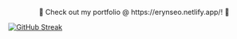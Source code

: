 <p align="center">
🤖 Check out my portfolio @ https://erynseo.netlify.app/! 🤖
</p>


[![GitHub Streak](https://streak-stats.demolab.com?user=wireseo&theme=vue-dark&hide_border=true)](https://git.io/streak-stats)


<!-- ### Hi there 👋 -->
<!-- [![KnlnKS's LeetCode stats](https://leetcode-stats-six.vercel.app/api?username=wireseo)](https://github.com/KnlnKS/leetcode-stats) -->

<!--
**wireseo/wireseo** is a ✨ _special_ ✨ repository because its `README.md` (this file) appears on your GitHub profile.

Here are some ideas to get you started:

- 🔭 I’m currently working on ...
- 🌱 I’m currently learning ...
- 👯 I’m looking to collaborate on ...
- 🤔 I’m looking for help with ...
- 💬 Ask me about ...
- 📫 How to reach me: ...
- 😄 Pronouns: ...
- ⚡ Fun fact: ...
-->
